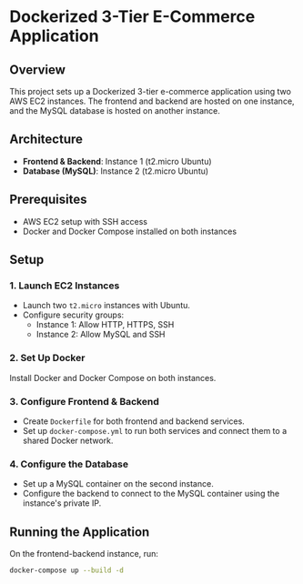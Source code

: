 # Dockerized 3-Tier E-Commerce Application

## Overview
This project sets up a Dockerized 3-tier e-commerce application using two AWS EC2 instances. The frontend and backend are hosted on one instance, and the MySQL database is hosted on another instance.

## Architecture
- **Frontend & Backend**: Instance 1 (t2.micro Ubuntu)
- **Database (MySQL)**: Instance 2 (t2.micro Ubuntu)

## Prerequisites
- AWS EC2 setup with SSH access
- Docker and Docker Compose installed on both instances

## Setup

### 1. Launch EC2 Instances
- Launch two `t2.micro` instances with Ubuntu.
- Configure security groups:
  - Instance 1: Allow HTTP, HTTPS, SSH
  - Instance 2: Allow MySQL and SSH

### 2. Set Up Docker
Install Docker and Docker Compose on both instances.

### 3. Configure Frontend & Backend
- Create `Dockerfile` for both frontend and backend services.
- Set up `docker-compose.yml` to run both services and connect them to a shared Docker network.

### 4. Configure the Database
- Set up a MySQL container on the second instance.
- Configure the backend to connect to the MySQL container using the instance's private IP.

## Running the Application
On the frontend-backend instance, run:
```bash
docker-compose up --build -d
